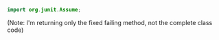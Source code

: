 ```java
import org.junit.Assume;
```
(Note: I'm returning only the fixed failing method, not the complete class code)